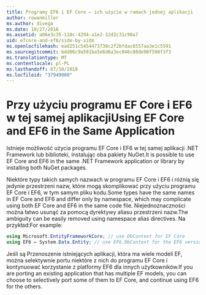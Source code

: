 ```yaml
---
title: Programy EF6 i EF Core — ich użycie w ramach jednej aplikacji
author: rowanmiller
ms.author: divega
ms.date: 10/27/2016
ms.assetid: a06e3c35-110c-4294-a1e2-32d2c31c90a7
uid: efcore-and-ef6/side-by-side
ms.openlocfilehash: ead251c5454473738c2f2bfdac6557aa3e1c5591
ms.sourcegitcommit: bdd06c9a591ba5e6d6a3ec046c80de98f598f3f3
ms.translationtype: MT
ms.contentlocale: pl-PL
ms.lasthandoff: 07/10/2018
ms.locfileid: "37949080"
---
```

# <a name="using-ef-core-and-ef6-in-the-same-application"></a><span data-ttu-id="c53db-102">Przy użyciu programu EF Core i EF6 w tej samej aplikacji</span><span class="sxs-lookup"><span data-stu-id="c53db-102">Using EF Core and EF6 in the Same Application</span></span>

<span data-ttu-id="c53db-103">Istnieje możliwość użycia programu EF Core i EF6 w tej samej aplikacji .NET Framework lub biblioteki, instalując oba pakiety NuGet.</span><span class="sxs-lookup"><span data-stu-id="c53db-103">It is possible to use EF Core and EF6 in the same .NET Framework application or library by installing both NuGet packages.</span></span>

<span data-ttu-id="c53db-104">Niektóre typy takich samych nazwach w programu EF Core i EF6 i różnią się jedynie przestrzeni nazw, które mogą skomplikować przy użyciu programu EF Core i EF6, w tym samym pliku kodu.</span><span class="sxs-lookup"><span data-stu-id="c53db-104">Some types have the same names in EF Core and EF6 and differ only by namespace, which may complicate using both EF Core and EF6 in the same code file.</span></span> <span data-ttu-id="c53db-105">Niejednoznaczności można łatwo usunąć za pomocą dyrektywy aliasu przestrzeni nazw.</span><span class="sxs-lookup"><span data-stu-id="c53db-105">The ambiguity can be easily removed using namespace alias directives.</span></span> <span data-ttu-id="c53db-106">Na przykład:</span><span class="sxs-lookup"><span data-stu-id="c53db-106">For example:</span></span>

``` csharp
using Microsoft.EntityFrameworkCore; // use DbContext for EF Core
using EF6 = System.Data.Entity; // use EF6.DbContext for the EF6 version
```

<span data-ttu-id="c53db-107">Jeśli są Przenoszenie istniejących aplikacji, która ma wiele modeli EF, można selektywnie portu niektóre z nich do programu EF Core i kontynuować korzystanie z platformy EF6 dla innych użytkowników.</span><span class="sxs-lookup"><span data-stu-id="c53db-107">If you are porting an existing application that has multiple EF models, you can choose to selectively port some of them to EF Core, and continue using EF6 for the others.</span></span>
